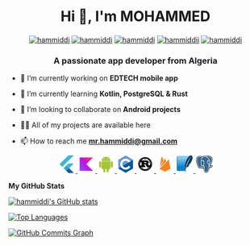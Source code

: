 
<h1 align="center">Hi 👋, I'm MOHAMMED </h1> 
<p align="center">
<a href=https://www.youtube.com/c/hammiddi target="blank"><img align="center" src=https://raw.githubusercontent.com/hammiddi/assets/54044f1fbc1535b746da1c876cce14e7baef7236/youtube%20.svg alt="hammiddi" height="20" width="20" /></a>
<a href=https://twitter.com/hammiddi target="blank"><img align="center" src=https://raw.githubusercontent.com/hammiddi/assets/dda09b1dcb3a9177a5a851a1f23b0c8520d28488/twitter.svg alt="hammiddi" height="20" width="20" /></a>
<a href=https://linkedin.com/in/hammiddi target="blank"><img align="center" src=https://raw.githubusercontent.com/hammiddi/assets/dda09b1dcb3a9177a5a851a1f23b0c8520d28488/linkedin.svg alt="hammiddi" height="20" width="20" /></a>
<a href="https://fb.com/hammiddii" target="blank"><img align="center" src=https://raw.githubusercontent.com/hammiddi/assets/dda09b1dcb3a9177a5a851a1f23b0c8520d28488/facebook.svg alt="hammiddii" height="20" width="20" /></a>
<a href="https://instagram.com/hammiddi" target="blank"><img align="center" src=https://raw.githubusercontent.com/hammiddi/assets/dda09b1dcb3a9177a5a851a1f23b0c8520d28488/instagram.svg alt="hammiddi" height="20" width="20" /></a>
</p>
</p>

<h3 align="center">A passionate app developer from Algeria</h3>

- 🔭 I’m currently working on **EDTECH mobile app**

- 🌱 I’m currently learning **Kotlin, PostgreSQL & Rust**

- 👯 I’m looking to collaborate on **Android projects**

- 👨‍💻 All of my projects are available here

- 📫 How to reach me **mr.hammiddi@gmail.com**


<p align="center">  
    <a href="https://flutter.dev" target="_blank"> 
        <img src="https://raw.githubusercontent.com/devicons/devicon/master/icons/flutter/flutter-original.svg" alt="flutter" width="35" height="35" />
    </a>
    <a href="https://kotlinlang.org/" target="_blank"> 
        <img src="https://raw.githubusercontent.com/devicons/devicon/master/icons/kotlin/kotlin-original.svg" alt="kotlin" width="35" height="35" />
    </a>
    <a href="https://developer.android.com" target="_blank"> 
        <img src="https://raw.githubusercontent.com/devicons/devicon/master/icons/android/android-plain.svg"
            alt="android" width="35" height="35" /> 
    </a> 
    <a href="https://www.cprogramming.com" target="_blank"> 
        <img src="https://raw.githubusercontent.com/devicons/devicon/master/icons/c/c-original.svg" alt="c" width="35"
            height="35" /> 
    </a>  
    <a href="https://www.rust-lang.org" target="_blank"> 
        <img src="https://raw.githubusercontent.com/devicons/devicon/master/icons/rust/rust-plain.svg" alt="rust" width="35"
            height="35" /> 
    </a> 
    <a href="https://firebase.google.com/" target="_blank"> 
        <img src="https://raw.githubusercontent.com/devicons/devicon/master/icons/firebase/firebase-plain.svg" alt="firebase" width="35" height="35" />
    </a> 
    <a href="https://www.sqlite.org/" target="_blank"> 
        <img src="https://raw.githubusercontent.com/devicons/devicon/master/icons/sqlite/sqlite-original.svg" alt="sqlite" width="35" height="35" /> 
    </a>
    <a href="https://www.postgresql.org" target="_blank"> 
        <img src="https://raw.githubusercontent.com/devicons/devicon/master/icons/postgresql/postgresql-original.svg" alt="postgresql"
            width="35" height="35" /> 
    </a> 
</p>

<b>My GitHub Stats</b>

<a href="http://www.github.com/hammiddi"><img src="https://github-readme-streak-stats.herokuapp.com/?user=hammiddi&stroke=ffffff&background=1c1917&ring=0891b2&fire=0891b2&currStreakNum=ffffff&currStreakLabel=0891b2&sideNums=ffffff&sideLabels=ffffff&dates=ffffff&hide_border=true" alt="hammiddi's GitHub stats" /></a>

<a href="https://github.com/hammiddi" align="left"><img src="https://github-readme-stats.vercel.app/api/top-langs/?username=hammiddi&langs_count=4&layout=compact&title_color=0891b2&text_color=ffffff&icon_color=0891b2&bg_color=1c1917&hide_border=true&locale=en&custom_title=Top%20%Languages" alt="Top Languages" /></a>

<a href="http://www.github.com/hammiddi"><img src="https://activity-graph.herokuapp.com/graph?username=hammiddi&bg_color=1c1917&color=ffffff&line=0891b2&point=ffffff&area_color=1c1917&area=true&hide_border=true&custom_title=GitHub%20Commits%20Graph" alt="GitHub Commits Graph" /></a>

